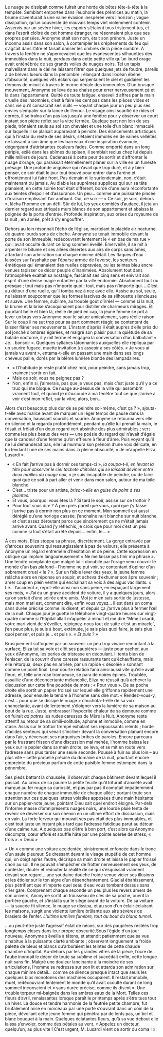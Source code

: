 Le nuage se dissipait comme fuirait une horde de bêtes tête-à-tête à la tempête. Semblant emportée dans l’euphorie des prémices au matin, la brume s’aventurait à une vaine évasion inespérée vers l’horizon ; vague dissipation, qu’un couvercle de mauvais temps vint violemment contenir. Asservis par un sévère hiver, les espoirs s’étaient tous tristement tus, et dans l’esprit cloîtré de cet homme étranger, ne résonnaient plus que ses propres pensées.
Anonyme était son nom, était son prénom. Juste un inconnu assis dans son salon, à contempler les crépitements du feu qui s’agitait dans l’âtre et faisait danser les ombres de la pièce sombre. À travers la fenêtre ne s’apercevaient que les évanescentes silhouettes des immeubles dans la nuit, perdues dans cette petite ville qu’un lourd orage avait enténébrée de ses grands voiles de nuages noirs. Tel un tapis malveillant dans le ciel ne laissant filtrer que quelques jets de foudre, pareils à de brèves lueurs dans la pénombre ; élançant dans l’océan ébène d’obscurité, quelques vifs éclairs qui serpentaient le ciel et guidaient les démons de minuit à travers le morne dédale des immeubles.
D’un brusque mouvement, Anonyme se leva de sa chaise pour errer nerveusement çà et là dans l’appartement. Quitté de toute fatigue, enseveli d’affres par la main cruelle des insomnies, c’est à faire les cent pas dans les pièces vides et sans vie qu’il consacrait ses nuits — voyant chaque jour un peu plus ses envies s’empaler sur la lance de l’ennui. Le visage ainsi scarifié de rides et cernes, il se traîna d’un pas las jusqu’à une fenêtre pour y observer un court instant son piètre reflet sur la vitre fermée. Quelque part non loin de ses pieds, trônaient seuls au sol son chevalet et une toile d’un blanc immaculé sur laquelle il se plaisait auparavant à peindre. Des élancements artistiques qui à l’instar du reste de ses désirs, s’étaient immolés en de vaines velléités, ne laissant à son âme que les barreaux d’une inspiration évanouie, dégorgeant d’attristantes couleurs fades.
Comme emporté dans un long périple, exilé dans les abîmes du spleen, il semblait reclus chez lui depuis mille milliers de jours. Cadenassé à cette peur de sortir et d’affronter le nuage d’orage, qui paraissait éternellement planer sur la ville en un funeste présage. Une profonde angoisse qui n’avait que trop duré, et à y bien penser, ce soir était le jour tout trouvé pour entrer dans l’arène et effrontément lui faire front. Pas demain ni le surlendemain, non, c’était maintenant ou jamais. Au diable les suprêmes supplices qui sur sa tête planaient, en cette soirée tout était différent, bordé d’une aura réconfortante aux teintes d’espoir et d’assurance. Un peu… comme une puissante pincée d’irraison emplissant l’air ambiant.
Oui, ce soir — « Ce soir, je sors, dehors », lâcha l’homme en un défi. Sûr de lui, les yeux comblés d’audace, il jeta un dernier regard aux étriqués murs blancs de son appartement et abaissa la poignée de la porte d’entrée. Profonde inspiration, aux orées du royaume de la nuit ; en apnée, prêt à s’y engouffrer.

Dehors au loin résonnait l’écho de l’église, martelant le placide air nocturne de quatre lourds sons de cloche. Anonyme se tenait immobile devant la porte de son immeuble, redécouvrant lentement le « en bas de ma rue » qu’il avait occulté durant ce long sommeil éveillé. Émerveillé, il se mit à arpenter le bitume et ses allées désertes aux airs de corps sans âmes, attardant son admiration sur chaque minime détail. Les flaques d’eau laissées sur l’asphalte par l’éparse armée de l’averse, les senteurs émétiques qui émanaient des ruelles dépravées, ou les teintes bleu encre venues tapisser ce décor peuplé d’inanimées. Absolument tout dans l’atmosphère exaltait sa nostalgie, fascinait ses cinq sens et enivrait son esprit d’une dense magie enfantée par la ville endormie.
Absolument tout ou presque ; tout mais pas n’importe quoi ; tout, mais pas n’importe qui.
…C’est au détour d’une ruelle, qu’il tomba nez à nez avec elle. Assise au sol, seule, ne laissant soupçonner que les formes lascives de sa silhouette silencieuse et suave. Une femme, sublime, au trouble goût d’irréel — comme si la nuit, la brume et la brise s’acoquinaient pour distiller de charmeurs mirages. Et pourtant belle et bien là, réelle de pied en cap, la jeune femme se prit à lever un bras vers Anonyme pour le saluer amicalement, sans réelle raison. Sur le coup il ne sut trop pour sa part comment réagir, se contentant de laisser flâner ses mouvements. L’instant d’après il était auprès d’elle près du sol jonché d’ombres égarées, et malgré son plaisir pour la quiétude de sa balade nocturne, il y mit terme et engagea la conversation d’un balbutiant « Je… bonsoir ». Quelques syllabes tâtonnantes auxquelles elle répliqua par un sourire fugace, muette invitation à s’asseoir à ses côtés. « Je vous ai jamais vu avant », entama-t-elle en passant une main dans ses longs cheveux paille, dorés par la blême lumière blonde des lampadaires.

- « D’habitude je reste plutôt chez moi, pour peindre, sans jamais trop, vraiment sortir en fait.
- Mais ce soir, vous ne peignez pas ?
- Non, enfin si, j’aimerais, pas que je veux pas, mais c’est juste qu’il y a ce truc qui me bloque. Ce nuage au-dessus de la ville qui assombrit vraiment tout, et quand je m’accoude à ma fenêtre tout ce que j’arrive à voir c’est mon reflet, sur la vitre, alors, bon…

Alors c’est beaucoup plus dur de se peindre soi-même, c’est ça ? », ajouta-t-elle avec malice avant de marquer un léger temps de pause dans la conversation, haussant sourcils et sourire. Anonyme se retourna vers elle en silence et la regarda profondément, pendant qu’elle lui prenait la main, le frisait et frôlait d’un doux regard vert absinthe des plus admirables ; vert comme les plus beaux des vers — une poésie du regard qui n’avait d’égale que la candeur d’une femme qu’on effleure à fleur d’âme. Puis voyant qu’il ne lui demanderait pas, elle lui murmura son prénom d’une voix délicate, en lui tendant l’une de ses mains dans la pleine obscurité, « Je m’appelle Eliza Lusardi ».

- « En fait j’arrive pas à dormir ces temps-ci », *la coupa-t-il, en levant la tête pour observer le ciel tacheté d’étoiles qui se laissait deviner entre deux mailles du nuage noir,* « je suis incapable de peindre, ou de faire quoi que ce soit à part aller et venir dans mon salon, autour de ma toile blanche.
- C’est… triste pour un artiste, *brisa-t-elle en guise de point à ses plaintes.*
- Et vous, pourquoi vous êtes là ? Si tard le soir, assise sur ce trottoir ?
- Pour tout vous dire ? À peu près pareil que vous, quoi que j’y fasse j’arrive pas à dormir non plus en ce moment. Mon sommeil est aussi déréglé qu’une horloge cassée, j’enchaîne nuit blanche sur nuit blanche, et c’est assez déroutant parce que sincèrement ça ne m’était jamais arrivé avant. Quand j’y réfléchis, je crois que pour moi c’est un peu comme si tout s’était arrêté depuis… enfin, le… »

À ces mots, Eliza stoppa sa phrase, discrètement. La gorge entravée par d’atroces souvenirs qui ressurgissaient à pas de velours, elle présenta à Anonyme un regard entremêlé d’hésitation et de peine. Cette expression en oblique qui implore langoureusement « Ne me laisse pas finir ma phrase ». Une tendre complainte que malgré lui – obnubilé par l’orage venu couvrir le monde d’un bas plafond – l’homme ne put voir, se contentant d’opiner d’un sobrement cruel « le ? ». Sur un faible lever des yeux, la jeune femme relâcha alors en réponse un soupir, et acheva d’exhumer son âpre souvenir ; amer coup en plein ventre qui enchaînait sa voix à des aigus vacillants.
« Le… l’accident », reprit-elle ainsi non sans peine, en espaçant largement ses mots, « J’ai eu un grave accident de voiture, il y a quelques jours, alors qu’on sortait d’une soirée entre amis. Moi je m’en suis sortie de justesse, mais mon mari est, comment dire, enfin vous voyez… il est dans un coma sans durée précise comme ils disent, et depuis ça j’arrive plus à fermer l’œil de la nuit. Chaque jour je guette le téléphone vingt-quatre heures sur vingt-quatre comme si l’hôpital allait m’appeler à minuit et me dire “Mme Lusardi, votre mari vient de s’éveiller, rejoignez-nous tout de suite c’est un miracle”, j’en peux plus, je suis à bout, exténuée, je sais plus quoi faire, je sais plus quoi penser, et puis je… et puis ».
*« Et puis ? »*

Brusquement suffoquée par un souvenir un peu trop vivace remontant à la surface, Eliza tut sa voix et clôt ses paupières — juste pour cacher, aux yeux d’Anonyme, les perles de tristesse en découlant. Il tenta bien de l’enlacer, de la couvrir d’une caresse rassurante tant qu’échauffante, mais elle rétorqua, deux pas en arrière, par un rapide « désolée » sonnant comme un point final. Leur courte relation fana ainsi aussi vite qu’elle avait fleuri, et, telle une rose trompeuse, se para de noires épines. Troublée, assaillie d’une déconcertante mélancolie, Eliza ne réussit qu’à achever la discussion sur cette fine poudrée de mots : « Pour vous ». De sa poche droite elle sortit un papier froissé sur lequel elle griffonna rapidement une adresse, pour ensuite la tendre à l’homme sans dire mot. « Rendez-vous-y, c’est… pour que se dissipe le nuage » chuchota-t-elle de sa voix chancelante, avant de lentement s’éloigner vers la lumière de sa maison au bout de la rue. Juste, embrasser l’hypocrite chaleur de sa demeure comme on fuirait *ad patres* les rudes caresses de Mère la Nuit.
Anonyme resta attentif au retour de sa simili-solitude, aphone et immobile, comme en stase. Assis sur le trottoir trempé exhalant ses repoussants relents ; horde d’acides senteurs qui venait s’incliner devant la conversation planant encore dans l’air, y déversant ses narquoises bribes de paroles. Encore parcouru par le frustrant frisson d’une discussion mal menée, l’homme baissa les yeux sur le papier dans sa main droite, se leva, et se mit en route vers l’adresse sans plus tarder une seule seconde. Poussé à fuir au plus loin – au plus vite – cette parcelle précise du domaine de la nuit, pourtant encore empreinte du précieux parfum de cette paisible femme estompée dans la pénombre.

Ses pieds battant la chaussée, il observait chaque bâtiment devant lequel il passait. Au creux de sa paume la petite feuille qu’il triturait d’anxiété avait marqué au fer rouge sa curiosité, et pas par pas il comptait impatiemment chaque numéro de chaque immeuble de chaque allée ; portant toute son attention sur ces quelques lettres volatiles apposées d’une main hésitante sur un papier-note jaune, pointant Dieu sait quel endroit éloigné. Par-delà l’informe masse d’omniprésents nuages noirs, une lourde pluie tenta de revenir se déverser sur son chemin en un ultime effort de dissuasion, mais en vain. La forte ferveur qui mouvait ses pas était des plus immuables, et c’est tout juste un instant plus tard que l’adresse fatidique parut au détour d’une calme rue. À quelques pas d’être à bon port, c’est alors qu’Anonyme décompta, cœur affolé et souffle hâté par une pointe acérée de stress, « trois ».
« Deux »

« Un » comme une voiture accidentée, sinistrement enfoncée dans le tronc d’un saule pleureur. Se dressant devant le visage stupéfié de cet homme qui, un doigt après l’autre, décrispa sa main droite et laissa le papier froissé choir au sol. Il ne pouvait s’empêcher de frotter nerveusement ses yeux, de contester, douter et redouter la réalité de ce qui s’esquissait vraiment devant son regard… une soudaine douche froide venue vicier ses illusions et les étioler sur le ton aigre d’un désenchantement. Glacial ébahissement, plus pétrifiant que n’importe quel seau d’eau vous tombant dessus sans crier gare. Comprenant chaque seconde un peu plus les revers amers de son univers, Anonyme sortit un trousseau de clés de sa poche, ouvrit la portière gauche, et s’installa sur le siège avant de la voiture.
De sa voiture — la saucée fit silence, le nuage se dissipa, et au son d’un éclair éclairant les maisons, surgit une violente lumière brûlante aux airs sévères de brasiers de l’enfer. *L’ultime lumière funèbre, tout au bout du blanc tunnel.*

…ou peut-être juste l’agressif éclat de néons, sur des paupières restées trop longtemps closes dans leur propre obscurité.Sous l’égide d’un jour nouveau, Anonyme s’éveilla à tâtons, et attendit patiemment que sa vue s’habitue à la puissante clarté ambiante ; observant longuement la froide palette de bleus et blancs qu’arboraient les teintes de cette chaude chambre d’hôpital. Au-dehors par les grandes vitres de la pièce, l’ocre de l’aube inondait le décor de toute sa sublime et succédait enfin, cette longue nuit sans fin. Malgré une douleur lancinante à la moindre de ses articulations, l’homme se redressa sur son lit et attarda son admiration sur chaque minime détail… comme ce silence presque intact que seuls les quelques bips monotones des machines occupaient. Il restait immobile, muet, redécouvrant lentement le monde qu’il avait occulté durant ce long sommeil inconscient et « sans durée précise, comme ils disent ». Une trouble torpeur mi-baignée dans les amères eaux de la Mort.
Telles ces fleurs d’avril, renaissantes lorsque paraît le printemps après s’être tues tout un hiver.
La douce et tendre harmonie de la feutrée petite chambre, fut brutalement mise en morceaux par une porte s’ouvrant dans un coin de la pièce, dévoilant cette jeune femme qui pénétra par de lents pas, un bel et blanc bouquet à la main. Quelques éclatantes fleurs, qu’à sa vue debout elle laissa s’envoler, comme des pétales au vent.
« Appelez un docteur, quelqu’un, au plus vite ! C’est urgent, M. Lusardi vient de sortir du coma ! »